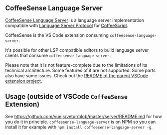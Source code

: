 ## CoffeeSense Language Server

[CoffeeSense Language Server](https://www.npmjs.com/package/coffeesense-language-server) is a language server implementation compatible with [Language Server Protocol](https://github.com/microsoft/language-server-protocol) for [CoffeeScript](https://coffeescript.org).

CoffeeSense is the VS Code extension consuming `coffeesense-language-server`.

It's possible for other LSP compatible editors to build language server clients that consume `coffeesense-language-server`.

Please note that it is not feature-complete due to the limitations of its technical architecture. Some features of it are not supported. Some parts also have some issues. Check out the [README of the parent VSCode extension project](https://github.com/phil294/coffeesense).

## Usage (outside of VSCode `CoffeeSense` Extension)

See https://github.com/vuejs/vetur/blob/master/server/README.md for how you do it in principle. `coffeesense-language-server` is on NPM so you can install it for example with `npm install coffeesense-language-server -g`.